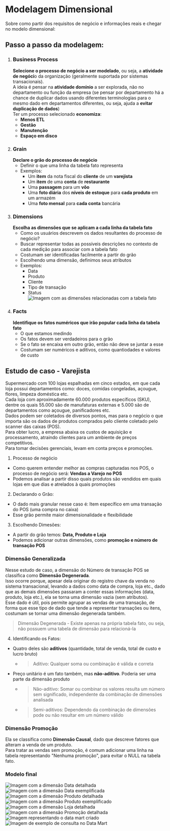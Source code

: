 # Modelagem Dimensional

Sobre como partir dos requisitos de negócio e informações reais e chegar no modelo dimensional:  
  
## Passo a passo da modelagem:  
1. ### Business Process  
    **Selecione o processo de negócio a ser modelado**, ou seja, a **atividade de negóci**o da organização (geralmente suportada por sistemas transacionais).  
    A ideia é pensar na **atividade domínio** a ser explorada, não no departamento ou função da empresa (se pensar por departamento há a chance de duplicar dados usando diferentes terminologias para o mesmo dado em departamentos diferentes, ou seja, ajuda a **evitar duplicação de dados**)  
    Ter um processo selecionado **economiza**:
    * **Menos ETL**
    * **Gestão**
    * **Manutenção**
    * **Espaço em disco**
2. ### Grain  
    **Declare o grão do processo de negócio**  
    * Definir o que uma linha da tabela fato representa
    * Exemplos:
        * Um **item** da nota fiscal do **cliente** de um **varejista**
        * Um **item** de uma **conta** de **restaurante**
        * Uma **passagem** para um **vôo**
        * Uma **foto diária** dos **níveis de estoque** para **cada produto** em um armazém
        * Uma **foto mensal** para **cada conta** bancária
3. ### Dimensions
    **Escolha as dimensões que se aplicam a cada linha da tabela fato**  
    * Como os usuários descrevem os dados resultantes do processo de negócio?
    * Buscar representar todas as possíveis descrições no contexto de cada medição para associar com a tabela fato
    * Costumam ser identificadas facilmente a partir do grão
    * Escolhendo uma dimensão, definimos seus atributos
    * Exemplos:
        * Data
        * Produto
        * Cliente
        * Tipo de transação
        * Status
    ![Imagem com as dimensões relacionadas com a tabela fato](./img/img_dimensoes_varejista.png)
4. ### Facts
    **Identifique os fatos numéricos que irão popular cada linha da tabela fato**
    * O que estamos medindo
    * Os fatos devem ser verdadeiros para o grão
    * Se o fato se encaixa em outro grão, então não deve se juntar a esse
    * Costumam ser numéricos e aditivos, como quantiodades e valores de custo

## Estudo de caso - Varejista
Supermercado com 100 lojas espalhadas em cinco estados, em que cada loja possui departamentos como: doces, comidas congeladas, açougue, flores, limpeza doméstica etc.  
Cada loja com aproximadamente 60.000 produtos específicos (SKU), dentre os quais 55.000 são de manufaturas externas e 5.000 são de departamentos como açougue, panificadores etc.  
Dados podem ser coletados de diversos pontos, mas para o negócio o que importa são os dados de produtos comprados pelo cliente coletado pelo scanner das caixas (POS).  
Para obter lucro, a empresa abaixa os custos de aquisição e processamento, atraindo clientes para um ambiente de preços competitivos.  
Para tomar decisões gerenciais, levam em conta preços e promoções.  
1. Processo de negócio  
* Como querem entender melhor as compras capturadas nos POS, o processo de negócio será: **Vendas a Varejo no POS**
* Podemos analisar a partir disso quais produtos são vendidos em quais lojas em que dias e atrelados à quais promoções
2. Declarando o Grão:
* O dado mais granular nesse caso é: Item específico em uma transação do POS (uma compra no caixa)
* Esse grão permite maior dimensionalidade e flexibilidade
3. Escolhendo Dimesões:
* A partir do grão temos: **Data, Produto e Loja**
* Podemos adicionar outras dimensões, como **promoção e número de transação POS**
### Dimensão Generalizada
Nesse estudo de caso, a dimensão do Número de transação POS se classifica como **Dimensão Degenerada**.  
Isso ocorre porque, apesar dela originar do registro chave da venda no sistema transacional, levando a dados como data de compra, loja etc., dado que as demais dimensões passaram a conter essas informações (data, produto, loja etc.), ela se torna uma dimensão vazia (sem atributos).  
Esse dado é útil, pois permite agrupar as vendas de uma transação, de forma que esse tipo de dado que tende a representar transações ou itens, costumam se tornar uma dimensão degenerada também.  
> Dimensão Degenerada - Existe apenas na própria tabela fato, ou seja, não possuem uma tabela de dimensão para relacioná-la
4. Identificando os Fatos:
* Quatro deles são **aditivos** (quantidade, total de venda, total de custo e lucro bruto)
    * > Aditivo: Qualquer soma ou combinação é válida e correta
* Preço unitário é um fato também, mas **não-aditivo**. Poderia ser uma parte da dimensão produto
    * > Não-aditivo: Somar ou combinar os valores resulta um número sem significado, independente da combinação de dimensões analisada
    * > Semi-aditivos: Dependendo da combinação de dimensões pode ou não resultar em um número válido
### Dimensão Promoção
Ela se classifica como **Dimensão Causal**, dado que descreve fatores que alteram a venda de um produto.  
Para tratar as vendas sem promoção, é comum adicionar uma linha na tabela representando "Nenhuma promoção", para evitar o NULL na tabela fato.
### Modelo final
![Imagem com a dimensão Data detalhada](./img/img_dimensao_data_varejista.png)
![Imagem com a dimensão Data exemplificada](./img/img_dimensao_data_ex_varejista.png)
![Imagem com a dimensão Produto detalhada](./img/img_dimensao_produto_varejista.png)
![Imagem com a dimensão Produto exemplificado](./img/img_dimensao_produto_ex_varejista.png)
![Imagem com a dimensão Loja detalhada](./img/img_dimensao_loja_varejista.png)
![Imagem com a dimensão Promoção detalhada](./img/img_dimensao_promocao_varejista.png)
![Imagem representando o data mart criado](./img/img_exemplo_final_varejista.png)
![Imagem de exemplo de consulta no Data Mart](./img/img_ex_consulta_final_varejista.png)